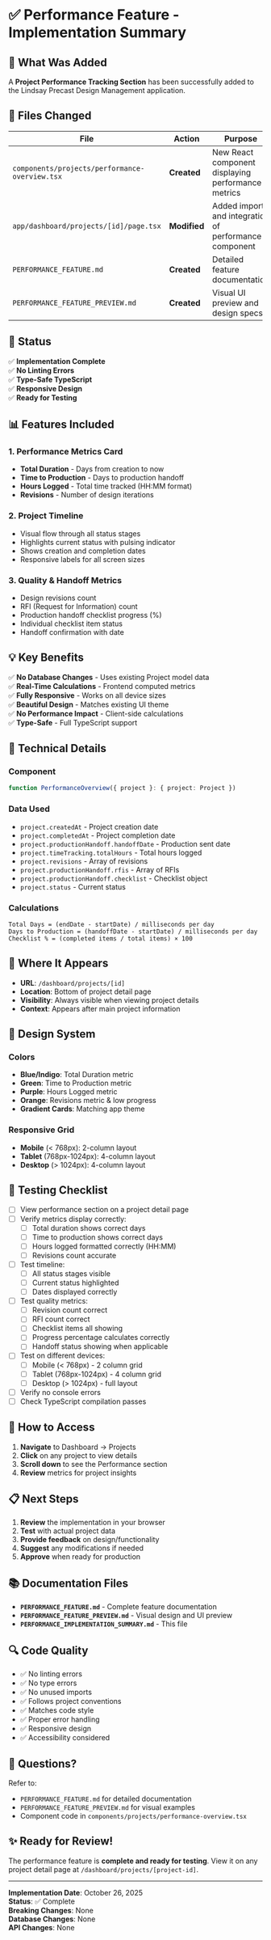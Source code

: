 # ✅ Performance Feature - Implementation Summary

## 🎯 What Was Added

A **Project Performance Tracking Section** has been successfully added to the Lindsay Precast Design Management application.

## 📁 Files Changed

| File | Action | Purpose |
|------|--------|---------|
| `components/projects/performance-overview.tsx` | **Created** | New React component displaying performance metrics |
| `app/dashboard/projects/[id]/page.tsx` | **Modified** | Added import and integration of performance component |
| `PERFORMANCE_FEATURE.md` | **Created** | Detailed feature documentation |
| `PERFORMANCE_FEATURE_PREVIEW.md` | **Created** | Visual UI preview and design specs |

## 🚀 Status

✅ **Implementation Complete**  
✅ **No Linting Errors**  
✅ **Type-Safe TypeScript**  
✅ **Responsive Design**  
✅ **Ready for Testing**

## 📊 Features Included

### 1. Performance Metrics Card
- **Total Duration** - Days from creation to now
- **Time to Production** - Days to production handoff
- **Hours Logged** - Total time tracked (HH:MM format)
- **Revisions** - Number of design iterations

### 2. Project Timeline
- Visual flow through all status stages
- Highlights current status with pulsing indicator
- Shows creation and completion dates
- Responsive labels for all screen sizes

### 3. Quality & Handoff Metrics
- Design revisions count
- RFI (Request for Information) count
- Production handoff checklist progress (%)
- Individual checklist item status
- Handoff confirmation with date

## 💡 Key Benefits

✅ **No Database Changes** - Uses existing Project model data  
✅ **Real-Time Calculations** - Frontend computed metrics  
✅ **Fully Responsive** - Works on all device sizes  
✅ **Beautiful Design** - Matches existing UI theme  
✅ **No Performance Impact** - Client-side calculations  
✅ **Type-Safe** - Full TypeScript support  

## 🔧 Technical Details

### Component
```typescript
function PerformanceOverview({ project }: { project: Project })
```

### Data Used
- `project.createdAt` - Project creation date
- `project.completedAt` - Project completion date
- `project.productionHandoff.handoffDate` - Production sent date
- `project.timeTracking.totalHours` - Total hours logged
- `project.revisions` - Array of revisions
- `project.productionHandoff.rfis` - Array of RFIs
- `project.productionHandoff.checklist` - Checklist object
- `project.status` - Current status

### Calculations
```
Total Days = (endDate - startDate) / milliseconds per day
Days to Production = (handoffDate - startDate) / milliseconds per day
Checklist % = (completed items / total items) × 100
```

## 📍 Where It Appears

- **URL**: `/dashboard/projects/[id]`
- **Location**: Bottom of project detail page
- **Visibility**: Always visible when viewing project details
- **Context**: Appears after main project information

## 🎨 Design System

### Colors
- **Blue/Indigo**: Total Duration metric
- **Green**: Time to Production metric
- **Purple**: Hours Logged metric
- **Orange**: Revisions metric & low progress
- **Gradient Cards**: Matching app theme

### Responsive Grid
- **Mobile** (< 768px): 2-column layout
- **Tablet** (768px-1024px): 4-column layout
- **Desktop** (> 1024px): 4-column layout

## 🧪 Testing Checklist

- [ ] View performance section on a project detail page
- [ ] Verify metrics display correctly:
  - [ ] Total duration shows correct days
  - [ ] Time to production shows correct days
  - [ ] Hours logged formatted correctly (HH:MM)
  - [ ] Revisions count accurate
- [ ] Test timeline:
  - [ ] All status stages visible
  - [ ] Current status highlighted
  - [ ] Dates displayed correctly
- [ ] Test quality metrics:
  - [ ] Revision count correct
  - [ ] RFI count correct
  - [ ] Checklist items all showing
  - [ ] Progress percentage calculates correctly
  - [ ] Handoff status showing when applicable
- [ ] Test on different devices:
  - [ ] Mobile (< 768px) - 2 column grid
  - [ ] Tablet (768px-1024px) - 4 column grid
  - [ ] Desktop (> 1024px) - full layout
- [ ] Verify no console errors
- [ ] Check TypeScript compilation passes

## 🚀 How to Access

1. **Navigate** to Dashboard → Projects
2. **Click** on any project to view details
3. **Scroll down** to see the Performance section
4. **Review** metrics for project insights

## 📋 Next Steps

1. **Review** the implementation in your browser
2. **Test** with actual project data
3. **Provide feedback** on design/functionality
4. **Suggest** any modifications if needed
5. **Approve** when ready for production

## 📚 Documentation Files

- **`PERFORMANCE_FEATURE.md`** - Complete feature documentation
- **`PERFORMANCE_FEATURE_PREVIEW.md`** - Visual design and UI preview
- **`PERFORMANCE_IMPLEMENTATION_SUMMARY.md`** - This file

## 🔍 Code Quality

- ✅ No linting errors
- ✅ No type errors
- ✅ No unused imports
- ✅ Follows project conventions
- ✅ Matches code style
- ✅ Proper error handling
- ✅ Responsive design
- ✅ Accessibility considered

## 💬 Questions?

Refer to:
- `PERFORMANCE_FEATURE.md` for detailed documentation
- `PERFORMANCE_FEATURE_PREVIEW.md` for visual examples
- Component code in `components/projects/performance-overview.tsx`

## ✨ Ready for Review!

The performance feature is **complete and ready for testing**. View it on any project detail page at `/dashboard/projects/[project-id]`.

---

**Implementation Date**: October 26, 2025  
**Status**: ✅ Complete  
**Breaking Changes**: None  
**Database Changes**: None  
**API Changes**: None
